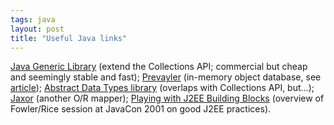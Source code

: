 ```yaml
---
tags: java
layout: post
title: "Useful Java links"
---
```




<a href="http://www.recursionsw.com/products/jgl/jgl.asp">Java Generic Library</a> (extend the Collections API; commercial but cheap and seemingly stable and fast); <a href="http://www.prevayler.org/">Prevayler</a> (in-memory object database, see <a href="http://www-106.ibm.com/developerworks/web/library/wa-objprev/?loc=dwmain">article</a>); <a href="http://www.waterken.com/dev/ADT/index.html">Abstract Data Types library</a> (overlaps with Collections API, but...); <a href="http://jaxor.sourceforge.net/">Jaxor</a> (another O/R mapper); <a href="http://www-106.ibm.com/developerworks/library/j-con3.html">Playing with J2EE Building Blocks</a> (overview of Fowler/Rice session at JavaCon 2001 on good J2EE practices).


